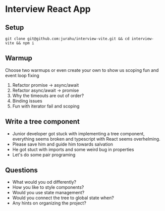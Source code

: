# Interview React App

## Setup
 
`git clone git@github.com:jurahu/interview-vite.git && cd interview-vite && npm i`

## Warmup

Choose two warmups or even create your own to show us scoping fun and event loop fixing

 1. Refactor promise -> async/await
 2. Refactor async/await -> promise
 3. Why the timeouts are out of order?
 4. Binding issues
 5. Fun with iterator fail and scoping
## Write a tree component

 - Junior developer got stuck with implementing a tree component,
   everything seems broken and typescript with React seems overhelming.
 - Please save him and guide him towards salvation
 - He got stuct with imports and some weird bug in properties
 - Let's do some pair programing

## Questions

 - What would you od differently?
 - How you like to style components?
 - Would you use state management?
 - Would you connect the tree to global state when?
 - Any hints on organizing the project?